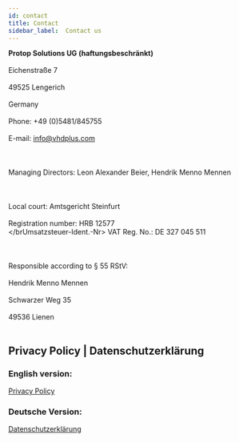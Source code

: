 ```yaml
---
id: contact
title: Contact
sidebar_label:  Contact us
---
```


**Protop Solutions UG (haftungsbeschränkt)**<br></br>
Eichenstraße 7<br></br>
49525 Lengerich<br></br>
Germany<br></br>
Phone: +49 (0)5481/845755<br></br>
E-mail: <a href="mailto:info@vhdplus.com">info@vhdplus.com</a><br></br><br></br>
Managing Directors: Leon Alexander Beier, Hendrik Menno Mennen<br></br><br></br>
Local court: Amtsgericht Steinfurt<br></br>
Registration number: HRB 12577<br></brUmsatzsteuer-Ident.-Nr>
VAT Reg. No.: DE 327 045 511<br></br><br></br>
Responsible according to § 55 RStV:<br></br>
Hendrik Menno Mennen<br></br>
Schwarzer Weg 35<br></br>
49536 Lienen<br></br>

## Privacy Policy | Datenschutzerklärung

### English version:
<a href="/docs/privacy">Privacy Policy</a>

### Deutsche Version:
<a href="/docs/privacy_de">Datenschutzerklärung</a>


